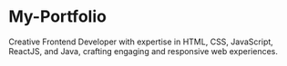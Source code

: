 # My-Portfolio
Creative Frontend Developer with expertise in HTML, CSS, JavaScript, ReactJS, and Java, crafting engaging and responsive web experiences.
